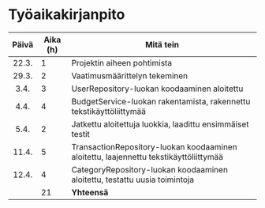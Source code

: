 # Työaikakirjanpito

| Päivä | Aika (h) | Mitä tein                                                                             |
| :---: | -------- | ------------------------------------------------------------------------------------- |
| 22.3. | 1        | Projektin aiheen pohtimista                                                           |
| 29.3. | 2        | Vaatimusmäärittelyn tekeminen                                                         |
| 3.4.  | 3        | UserRepository-luokan koodaaminen aloitettu                                           |
| 4.4.  | 4        | BudgetService-luokan rakentamista, rakennettu tekstikäyttöliittymää                   |
| 5.4.  | 2        | Jatkettu aloitettuja luokkia, laadittu ensimmäiset testit                             |
| 11.4. | 5        | TransactionRepository-luokan koodaaminen aloitettu, laajennettu tekstikäyttöliittymää |
| 12.4. | 4        | CategoryRepository-luokan koodaaminen aloitettu, testattu uusia toimintoja            |
|       | 21       | **Yhteensä**                                                                          |